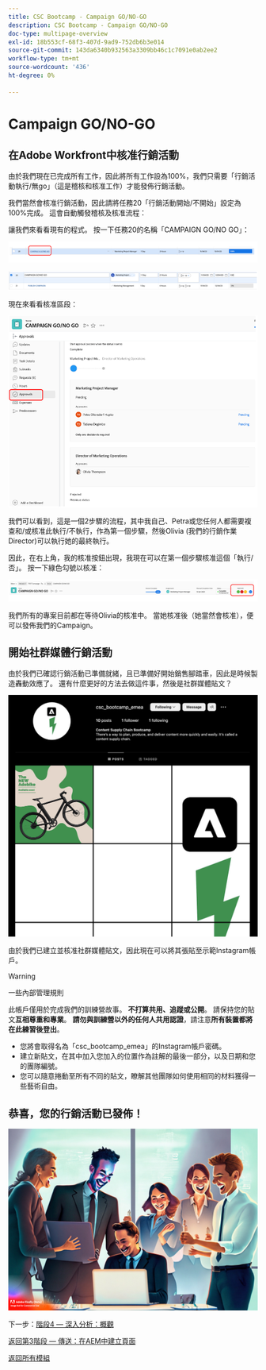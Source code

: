 ```yaml
---
title: CSC Bootcamp - Campaign GO/NO-GO
description: CSC Bootcamp - Campaign GO/NO-GO
doc-type: multipage-overview
exl-id: 18b553cf-68f3-407d-9ad9-752db6b3e014
source-git-commit: 143da6340b932563a3309bb46c1c7091e0ab2ee2
workflow-type: tm+mt
source-wordcount: '436'
ht-degree: 0%

---
```


# Campaign GO/NO-GO

## 在Adobe Workfront中核准行銷活動

由於我們現在已完成所有工作，因此將所有工作設為100%，我們只需要「行銷活動執行/無go」（這是稽核和核准工作）才能發佈行銷活動。

我們當然會核准行銷活動，因此請將任務20「行銷活動開始/不開始」設定為100%完成。 這會自動觸發稽核及核准流程：

讓我們來看看現有的程式。 按一下任務20的名稱「CAMPAIGN GO/NO GO」：

![按一下工作](./images/gonogo-button.png)

![更新詳細資料](./images/gonogo-details.png)

現在來看看核准區段：

![按一下核准](./images/gonogo-approvals.png)

我們可以看到，這是一個2步驟的流程，其中我自己、Petra或您任何人都需要複查和/或核准此執行/不執行，作為第一個步驟，然後Olivia (我們的行銷作業Director)可以執行她的最終執行。

因此，在右上角，我的核准按鈕出現，我現在可以在第一個步驟核准這個「執行/否」。 按一下綠色勾號以核准：

![核准行銷活動](./images/gongo-given-approvals.png)

我們所有的專案目前都在等待Olivia的核准中。 當她核准後（她當然會核准），便可以發佈我們的Campaign。

## 開始社群媒體行銷活動

由於我們已確認行銷活動已準備就緒，且已準備好開始銷售腳踏車，因此是時候製造轟動效應了。 還有什麼更好的方法去做這件事，然後是社群媒體貼文？

![示範Instagram頁面](./images/instagram-overview.png)

由於我們已建立並核准社群媒體貼文，因此現在可以將其張貼至示範Instagram帳戶。

>[!WARNING]
> 一些內部管理規則
> 
> 此帳戶僅用於完成我們的訓練營故事。 **不打算共用、追蹤或公開**。 請保持您的貼文&#x200B;**互相尊重和專業**。 **請勿與訓練營以外的任何人共用認證**，請注意&#x200B;**所有裝置都將在此練習後登出**。

- 您將會取得名為「csc_bootcamp_emea」的Instagram帳戶密碼。
- 建立新貼文，在其中加入您加入的位置作為註解的最後一部分，以及日期和您的團隊編號。
- 您可以隨意捲動至所有不同的貼文，瞭解其他團隊如何使用相同的材料獲得一些藝術自由。

## 恭喜，您的行銷活動已發佈！

![行銷活動啟動](./images/launch.jpg)

下一步：[階段4 — 深入分析：概觀](../insights/overview.md)

[返回第3階段 — 傳送：在AEM中建立頁面](./app.md)

[返回所有模組](../../overview.md)
